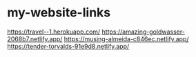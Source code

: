 # my-website-links


https://travel--1.herokuapp.com/
https://amazing-goldwasser-2068b7.netlify.app/
https://musing-almeida-c846ec.netlify.app/
https://tender-torvalds-91e9d8.netlify.app/
